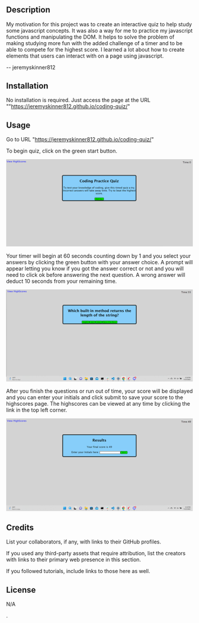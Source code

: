 # <Coding-Quiz>

## Description

My motivation for this project was to create an interactive quiz to help study some javascript concepts. It was also a way for me to practice my javascript functions and manipulating the DOM. It helps to solve the problem of making studying more fun with the added challenge of a timer and to be able to compete for the highest score. I learned a lot about how to create elements that users can interact with on a page using javascript.

-- jeremyskinner812

## Installation

No installation is required. Just access the page at the URL ""https://jeremyskinner812.github.io/coding-quiz/"

## Usage

Go to URL "https://jeremyskinner812.github.io/coding-quiz/"

To begin quiz, click on the green start button. 

![start](./assets/start-screen.png)

Your timer will begin at 60 seconds counting down by 1 and you select your answers by clicking the green button with your answer choice. A prompt will appear letting you know if you got the answer correct or not and you will need to click ok before answering the next question. A wrong answer will deduct 10 seconds from your remaining time.

![questions](./assets/question.png)

After you finish the questions or run out of time, your score will be displayed and you can enter your initials and click submit to save your score to the highscores page. The highscores can be viewed at any time by clicking the link in the top left corner.

![score](./assets/initials.png)


## Credits

List your collaborators, if any, with links to their GitHub profiles.

If you used any third-party assets that require attribution, list the creators with links to their primary web presence in this section.

If you followed tutorials, include links to those here as well.

## License

N/A



.